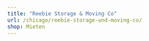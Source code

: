 ```yaml
---
title: "Reebie Storage & Moving Co"
url: /chicago/reebie-storage-und-moving-co/
shop: Mieten
---
```

